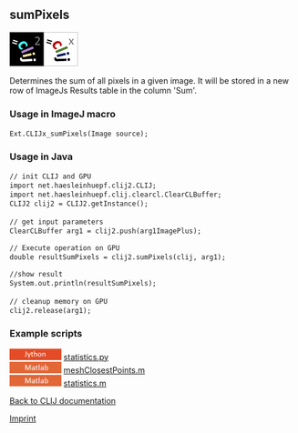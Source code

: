 ## sumPixels
![Image](images/mini_clij2_logo.png)![Image](images/mini_clijx_logo.png)

Determines the sum of all pixels in a given image. It will be stored in a new row of ImageJs
Results table in the column 'Sum'.

### Usage in ImageJ macro
```
Ext.CLIJx_sumPixels(Image source);
```


### Usage in Java
```
// init CLIJ and GPU
import net.haesleinhuepf.clij2.CLIJ;
import net.haesleinhuepf.clij.clearcl.ClearCLBuffer;
CLIJ2 clij2 = CLIJ2.getInstance();

// get input parameters
ClearCLBuffer arg1 = clij2.push(arg1ImagePlus);
```

```
// Execute operation on GPU
double resultSumPixels = clij2.sumPixels(clij, arg1);
```

```
//show result
System.out.println(resultSumPixels);

// cleanup memory on GPU
clij2.release(arg1);
```




### Example scripts
<a href="https://github.com/clij/clij-docs/blob/master/src/main/jython/"><img src="images/language_jython.png" height="20"/></a> [statistics.py](https://github.com/clij/clij-docs/blob/master/src/main/jython/statistics.py)  
<a href="https://github.com/clij/clatlab/blob/master/src/main/matlab/"><img src="images/language_matlab.png" height="20"/></a> [meshClosestPoints.m](https://github.com/clij/clatlab/blob/master/src/main/matlab/meshClosestPoints.m)  
<a href="https://github.com/clij/clatlab/blob/master/src/main/matlab/"><img src="images/language_matlab.png" height="20"/></a> [statistics.m](https://github.com/clij/clatlab/blob/master/src/main/matlab/statistics.m)  


[Back to CLIJ documentation](https://clij.github.io/)

[Imprint](https://clij.github.io/imprint)
